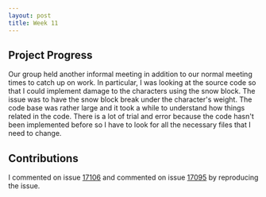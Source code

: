 ```yaml
--- 
layout: post
title: Week 11
---
```


## Project Progress
Our group held another informal meeting in addition to our normal meeting times to catch up on work. In particular, I was looking at the source code so that I could implement damage to the characters using the snow block. The issue was to have the snow block break under the character's weight. The code base was rather large and it took a while to understand how things related in the code. There is a lot of trial and error because the code hasn't been implemented before so I have to look for all the necessary files that I need to change. 

## Contributions
I commented on issue [17106](https://github.com/atom/atom/issues/17106) and commented on issue [17095](https://github.com/atom/atom/issues/17095) by reproducing the issue. 
